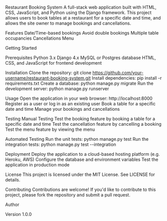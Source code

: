 Restaurant Booking System
A full-stack web application built with HTML, CSS, JavaScript, and Python using the Django framework. This project allows users to book tables at a restaurant for a specific date and time, and allows the site owner to manage bookings and cancellations.

Features
Date/Time-based bookings
Avoid double bookings
Multiple table occupancies
Cancellations
Menu

Getting Started

Prerequisites
Python 3.x
Django 4.x
MySQL or Postgres database
HTML, CSS, and JavaScript for frontend development

Installation
Clone the repository: git clone https://github.com/your-username/restaurant-booking-system.git
Install dependencies: pip install -r requirements.txt
Create a database: python manage.py migrate
Run the development server: python manage.py runserver

Usage
Open the application in your web browser: http://localhost:8000
Register as a user or log in as an existing user
Book a table for a specific date and time
Manage your bookings and cancellations

Testing
Manual Testing
Test the booking feature by booking a table for a specific date and time
Test the cancellation feature by cancelling a booking
Test the menu feature by viewing the menu

Automated Testing
Run the unit tests: python manage.py test
Run the integration tests: python manage.py test --integration

Deployment
Deploy the application to a cloud-based hosting platform (e.g. Heroku, AWS)
Configure the database and environment variables
Test the application in production mode

License
This project is licensed under the MIT License. See LICENSE for details.

Contributing
Contributions are welcome! If you'd like to contribute to this project, please fork the repository and submit a pull request.

Author


Version
1.0.0